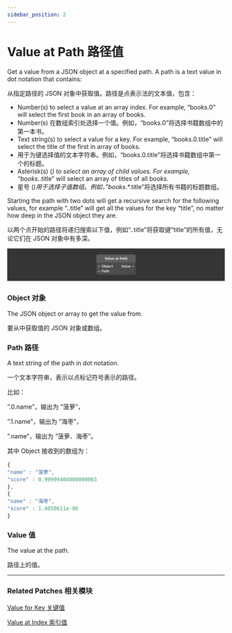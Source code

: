 ```yaml
---
sidebar_position: 2
---
```


# Value at Path 路径值

Get a value from a JSON object at a specified path. A path is a text value in dot notation that contains:

从指定路径的 JSON 对象中获取值。路径是点表示法的文本值，包含：

- Number(s) to select a value at an array index. For example, “books.0” will select the first book in an array of books.
- Number(s) 在数组索引处选择一个值。例如，“books.0”将选择书籍数组中的第一本书。
- Text string(s) to select a value for a key. For example, “books.0.title” will select the title of the first in array of books.
- 用于为键选择值的文本字符串。例如，“books.0.title”将选择书籍数组中第一个的标题。
- Asterisk(s) (*) to select an array of child values. For example, “books.*.title” will select an array of titles of all books.
- 星号 (*)用于选择子值数组。例如，”books*.*.title”将选择所有书籍的标题数组。

Starting the path with two dots will get a recursive search for the following values, for example “..title” will get all the values for the key “title”, no matter how deep in the JSON object they are.

以两个点开始的路径将递归搜索以下值，例如“..title”将获取键“title”的所有值，无论它们在 JSON 对象中有多深。

![Image](./../../static/img/docs/Data/value-at-path.png)

### Object 对象

The JSON object or array to get the value from.

要从中获取值的 JSON 对象或数组。

### Path 路径

A text string of the path in dot notation.

一个文本字符串，表示以点标记符号表示的路径。

比如：

”.0.name”，输出为 ”菠萝”，

”.1.name”，输出为 ”海枣”，

”.name”，输出为 ”菠萝、海枣”。

其中 Object 接收到的数组为：

```jsx
{
"name" : "菠萝",
"score" : 0.99999404000000003
},
{
"name" : "海枣",
"score" : 1.4050611e-06
}
```

### Value 值

The value at the path.

路径上的值。

------

### Related Patches 相关模块

[Value for Key 关键值](./Value%20for%20Key)

[Value at Index 索引值](./Value%20at%20Index)
